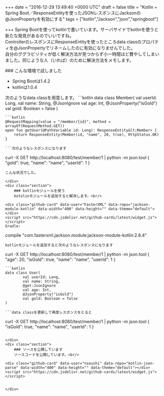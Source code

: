 
+++
date = "2016-12-29 13:49:40 +0000 UTC"
draft = false
title = "Kotlin + Spring Boot／ResponseEntityを使ったJSONレスポンスにJacksonの@JsonPropertyを有効にする"
tags = ["kotlin","Jackson","json","springboot"]

+++
Spring Bootを使ってkotlinで書いています。サーバサイドでkotlinを使うと新たな発見があるのでいいですね。<br/>
ControllerのレスポンスにResponseEntityを使ったところdata classのプロパティを@JsonPropertyでリネームしたのに有効になりませんでした。<br/>
自分のググラビリティが低く解決方法が見つからず小一時間ほど費やしてしまいました。同じような人（いれば）のために解決方法をメモします。

<div class="section">
    ### こんな環境で試しました
    
<ul>
<li>Spring Bootは1.4.2</li>
<li>kotlinは1.0.4</li>
</ul>次のようなdata classを用意します。
```kotlin
data class Member(
        val userId: Long,
        val name: String,
        @JsonIgnore
        val age: Int,
        @JsonProperty("isGold")
        val gold: Boolean = false
)

``` @JsonProperty("isGold")のようにJsonレスポンスではgoldのプロパティ名を**isGold**にしたいです。次のようなコントローラーでMemberクラスを返します。
```kotlin
@RequestMapping(value = "/member/{id}", method = arrayOf(RequestMethod.GET))
open fun getUser(@PathVariable id: Long): ResponseEntity&lt;Member> {
    return ResponseEntity(Member(id, "name", 20, true), HttpStatus.OK)
}

```次のようなレスポンスになります
```
curl -X GET http://localhost:8080/test/member/1 | python -m json.tool
{
    "gold": true,
    "name": "name",
    "userId": 1
}
```ageは @JsonIgnoreで隠れているのに、goldが**isGold**ではありません。<br/>
こんな状況でした。

</div>
<div class="section">
    ### kotlinモジュールを使う
    kotolinモジュールを追加すると解決します。<br/>

<div class="github-card" data-user="FasterXML" data-repo="jackson-module-kotlin" data-width="400" data-height="" data-theme="default"></div>
<script src="https://cdn.jsdelivr.net/github-cards/latest/widget.js"></script>
Gradle:
```
compile "com.fasterxml.jackson.module:jackson-module-kotlin:2.8.4"
```<br/>
kotlinモジュールを追加すると次のようなレスポンスになります
```
curl -X GET http://localhost:8080/test/member/1 | python -m json.tool
{
    "age": 20,
    "isGold": true,
    "name": "name",
    "userId": 1
}
```**isGold**になりました！！・・？？、@JsonIgnoreしたageがignoreされていない。。kotlinモジュールを有効にしたら@JsonIgnoreの宣言は以下のように変える必要があります。
```kotlin
data class User(
        val userId: Long,
        val name: String,
        @get:JsonIgnore
        val age: Int,
        @JsonProperty("isGold")
        val gold: Boolean = false
)

```data classを更新して再度レスポンスをとると
```
curl -X GET http://localhost:8080/test/member/1 | python -m json.tool
{
    "isGold": true,
    "name": "name",
    "userId": 1
}
```期待する結果となりました:clap:kotlinで@JsonPropertyの使い方を調べていたら棚から牡丹餅のように@JsonIgnoreの使い方も学べました。

</div>
<div class="section">
    ### ソースを公開しています
    ソースコードを公開しています。<br/>

<div class="github-card" data-user="nsoushi" data-repo="kotlin-json-parse" data-width="400" data-height="" data-theme="default"></div>
<script src="https://cdn.jsdelivr.net/github-cards/latest/widget.js"></script>


</div>

